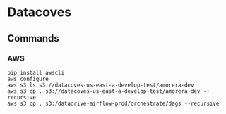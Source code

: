 # Datacoves

## Commands

### AWS

```shell
pip install awscli
aws configure
aws s3 ls s3://datacoves-us-east-a-develop-test/amorera-dev
aws s3 cp . s3://datacoves-us-east-a-develop-test/amorera-dev --recursive
aws s3 cp . s3:/datadrive-airflow-prod/orchestrate/dags --recursive
```

